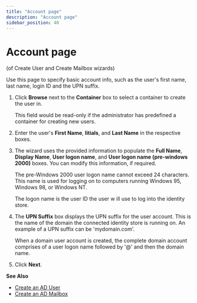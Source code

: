 ```yaml
---
title: "Account page"
description: "Account page"
sidebar_position: 40
---
```


# Account page

(of Create User and Create Mailbox wizards)

Use this page to specify basic account info, such as the user's first name, last name, login ID and
the UPN suffix.

1. Click **Browse** next to the **Container** box to select a container to create the user in.

    This field would be read-only if the administrator has predefined a container for creating new
    users.

2. Enter the user's **First Name**, **Iitials**, and **Last Name** in the respective boxes.
3. The wizard uses the provided information to populate the **Full Name**, **Display Name**, **User
   logon name**, and **User logon name (pre-windows 2000)** boxes. You can modify this information,
   if required.

    The pre-Windows 2000 user logon name cannot exceed 24 characters. This name is used for logging
    on to computers running Windows 95, Windows 98, or Windows NT.

    The logon name is the user ID the user w ill use to log into the identity store.

4. The **UPN Suffix** box displays the UPN suffix for the user account. This is the name of the
   domain the connected identity store is running on. An example of a UPN suffix can be
   'mydomain.com'.

    When a domain user account is created, the complete domain account comprises of a user logon
    name followed by '@' and then the domain name.

5. Click **Next**.

**See Also**

- [Create an AD User](/docs/directorymanager/11.0/portal/user/create/activedirectory/user.md)
- [Create an AD Mailbox](/docs/directorymanager/11.0/portal/user/create/activedirectory/mailbox.md)
